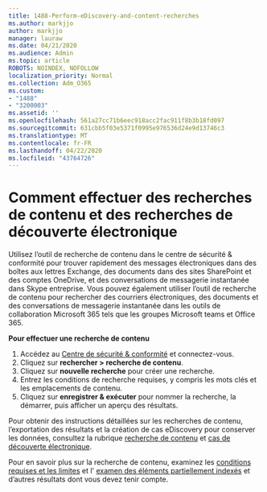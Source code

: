 ```yaml
---
title: 1488-Perform-eDiscovery-and-content-recherches
ms.author: markjjo
author: markjjo
manager: lauraw
ms.date: 04/21/2020
ms.audience: Admin
ms.topic: article
ROBOTS: NOINDEX, NOFOLLOW
localization_priority: Normal
ms.collection: Adm_O365
ms.custom:
- "1488"
- "3200003"
ms.assetid: ''
ms.openlocfilehash: 561a27cc71b6eec918acc2fac911f8b3b18fd097
ms.sourcegitcommit: 631cbb5f03e5371f0995e976536d24e9d13746c3
ms.translationtype: MT
ms.contentlocale: fr-FR
ms.lasthandoff: 04/22/2020
ms.locfileid: "43764726"
---
```

# <a name="how-to-perform-content-searches-and-ediscovery-searches"></a>Comment effectuer des recherches de contenu et des recherches de découverte électronique

Utilisez l’outil de recherche de contenu dans le centre de sécurité & conformité pour trouver rapidement des messages électroniques dans des boîtes aux lettres Exchange, des documents dans des sites SharePoint et des comptes OneDrive, et des conversations de messagerie instantanée dans Skype entreprise. Vous pouvez également utiliser l’outil de recherche de contenu pour rechercher des courriers électroniques, des documents et des conversations de messagerie instantanée dans les outils de collaboration Microsoft 365 tels que les groupes Microsoft teams et Office 365.

**Pour effectuer une recherche de contenu**

1. Accédez au [Centre de sécurité & conformité](https://protection.office.com) et connectez-vous.
2. Cliquez sur **rechercher > recherche de contenu**.
3. Cliquez sur **nouvelle recherche** pour créer une recherche.
4. Entrez les conditions de recherche requises, y compris les mots clés et les emplacements de contenu.  
5. Cliquez sur **enregistrer & exécuter** pour nommer la recherche, la démarrer, puis afficher un aperçu des résultats.

Pour obtenir des instructions détaillées sur les recherches de contenu, l’exportation des résultats et la création de cas eDiscovery pour conserver les données, consultez la rubrique [recherche de contenu](https://docs.microsoft.com/office365/securitycompliance/content-search) et [cas de découverte électronique](https://docs.microsoft.com/office365/securitycompliance/ediscovery-cases).

Pour en savoir plus sur la recherche de contenu, examinez les [conditions requises et les limites](https://docs.microsoft.com/office365/securitycompliance/limits-for-content-search) et l' [examen des éléments partiellement indexés](https://docs.microsoft.com/office365/securitycompliance/investigating-partially-indexed-items-in-ediscovery) et d’autres résultats dont vous devez tenir compte.